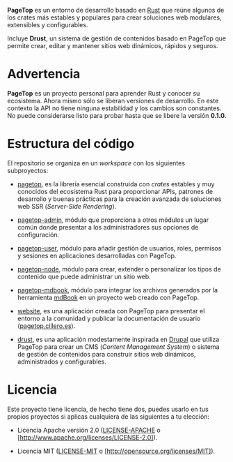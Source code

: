 **PageTop** es un entorno de desarrollo basado en [Rust](https://www.rust-lang.org/es/) que reúne
algunos de los crates más estables y populares para crear soluciones web modulares, extensibles y
configurables.

Incluye **Drust**, un sistema de gestión de contenidos basado en PageTop que permite crear, editar y
mantener sitios web dinámicos, rápidos y seguros.


# Advertencia

**PageTop** es un proyecto personal para aprender Rust y conocer su ecosistema. Ahora mismo sólo se
liberan versiones de desarrollo. En este contexto la API no tiene ninguna estabilidad y los cambios
son constantes. No puede considerarse listo para probar hasta que se libere la versión **0.1.0**.


# Estructura del código

El repositorio se organiza en un *workspace* con los siguientes subproyectos:

* [pagetop](https://github.com/manuelcillero/pagetop/tree/main/pagetop), es la librería esencial
  construida con *crates* estables y muy conocidos del ecosistema Rust para proporcionar APIs,
  patrones de desarrollo y buenas prácticas para la creación avanzada de soluciones web SSR
  (*Server-Side Rendering*).

* [pagetop-admin](https://github.com/manuelcillero/pagetop/tree/main/pagetop-admin), módulo que
  proporciona a otros módulos un lugar común donde presentar a los administradores sus opciones de
  configuración.

* [pagetop-user](https://github.com/manuelcillero/pagetop/tree/main/pagetop-user), módulo para
  añadir gestión de usuarios, roles, permisos y sesiones en aplicaciones desarrolladas con PageTop.

* [pagetop-node](https://github.com/manuelcillero/pagetop/tree/main/pagetop-node), módulo para
  crear, extender o personalizar los tipos de contenido que puede administrar un sitio web.

* [pagetop-mdbook](https://github.com/manuelcillero/pagetop/tree/main/pagetop-mdbook), módulo para
  integrar los archivos generados por la herramienta [mdBook](https://rust-lang.github.io/mdBook/)
  en un proyecto web creado con PageTop.

* [website](https://github.com/manuelcillero/pagetop/tree/main/website), es una aplicación creada
  con PageTop para presentar el entorno a la comunidad y publicar la documentación de usuario
  ([pagetop.cillero.es](https://pagetop.cillero.es)).

* [drust](https://github.com/manuelcillero/pagetop/tree/main/drust), es una aplicación modestamente
  inspirada en [Drupal](https://www.drupal.org) que utiliza PageTop para crear un CMS (*Content
  Management System*) o sistema de gestión de contenidos para construir sitios web dinámicos,
  administrados y configurables.


# Licencia

Este proyecto tiene licencia, de hecho tiene dos, puedes usarlo en tus propios proyectos si aplicas
cualquiera de las siguientes a tu elección:

* Licencia Apache versión 2.0
  ([LICENSE-APACHE](https://github.com/manuelcillero/pagetop/blob/main/LICENSE-APACHE) o
  [http://www.apache.org/licenses/LICENSE-2.0]).

* Licencia MIT
  ([LICENSE-MIT](https://github.com/manuelcillero/pagetop/blob/main/LICENSE-MIT) o
  [http://opensource.org/licenses/MIT]).
